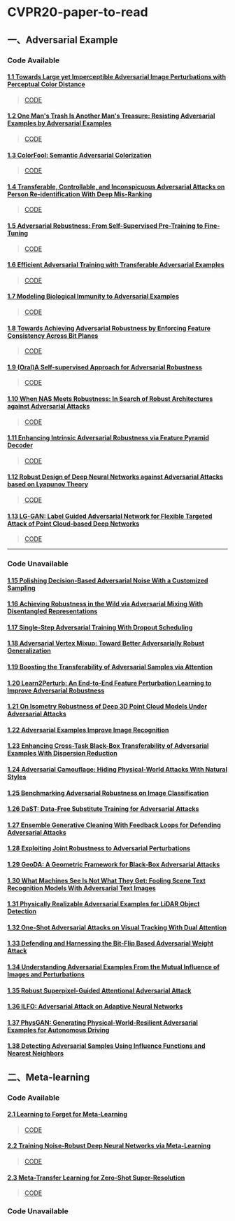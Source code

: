 # CVPR20-paper-to-read
## 一、Adversarial Example
### Code Available

#### [1.1 Towards Large yet Imperceptible Adversarial Image Perturbations with Perceptual Color Distance](https://openaccess.thecvf.com/content_CVPR_2020/papers/Zhao_Towards_Large_Yet_Imperceptible_Adversarial_Image_Perturbations_With_Perceptual_Color_CVPR_2020_paper.pdf)
>[CODE](https://github.com/ZhengyuZhao/PerC-Adversarial)

#### [1.2 One Man's Trash Is Another Man's Treasure: Resisting Adversarial Examples by Adversarial Examples](https://openaccess.thecvf.com/content_CVPR_2020/papers/Xiao_One_Mans_Trash_Is_Another_Mans_Treasure_Resisting_Adversarial_Examples_CVPR_2020_paper.pdf)
>[CODE](https://github.com/a554b554/DefenseByAttack)

#### [1.3 ColorFool: Semantic Adversarial Colorization](https://openaccess.thecvf.com/content_CVPR_2020/papers/Shamsabadi_ColorFool_Semantic_Adversarial_Colorization_CVPR_2020_paper.pdf)
>[CODE](https://github.com/smartcameras/ColorFool)

#### [1.4 Transferable, Controllable, and Inconspicuous Adversarial Attacks on Person Re-identification With Deep Mis-Ranking](https://openaccess.thecvf.com/content_CVPR_2020/papers/Wang_Transferable_Controllable_and_Inconspicuous_Adversarial_Attacks_on_Person_Re-identification_With_CVPR_2020_paper.pdf)
>[CODE](https://github.com/whj363636/Adversarial-attack-on-Person-ReID-With-Deep-Mis-Ranking)

#### [1.5 Adversarial Robustness: From Self-Supervised Pre-Training to Fine-Tuning](https://openaccess.thecvf.com/content_CVPR_2020/papers/Chen_Adversarial_Robustness_From_Self-Supervised_Pre-Training_to_Fine-Tuning_CVPR_2020_paper.pdf)
>[CODE](https://github.com/TAMU-VITA/Adv-SS-Pretraining)

#### [1.6 Efficient Adversarial Training with Transferable Adversarial Examples](https://openaccess.thecvf.com/content_CVPR_2020/papers/Zheng_Efficient_Adversarial_Training_With_Transferable_Adversarial_Examples_CVPR_2020_paper.pdf)
>[CODE](https://github.com/hzzheng93/ATTA)

#### [1.7 Modeling Biological Immunity to Adversarial Examples](https://openaccess.thecvf.com/content_CVPR_2020/papers/Kim_Modeling_Biological_Immunity_to_Adversarial_Examples_CVPR_2020_paper.pdf)
>[CODE](https://github.com/edk208/Modeling-Biological-Immunity)

#### [1.8 Towards Achieving Adversarial Robustness by Enforcing Feature Consistency Across Bit Planes](https://openaccess.thecvf.com/content_CVPR_2020/papers/Addepalli_Towards_Achieving_Adversarial_Robustness_by_Enforcing_Feature_Consistency_Across_Bit_CVPR_2020_paper.pdf)
>[CODE](https://github.com/val-iisc/BPFC)

#### [1.9 (Oral)A Self-supervised Approach for Adversarial Robustness](https://openaccess.thecvf.com/content_CVPR_2020/papers/Naseer_A_Self-supervised_Approach_for_Adversarial_Robustness_CVPR_2020_paper.pdf)
>[CODE](https://github.com/Muzammal-Naseer/NRP)

#### [1.10 When NAS Meets Robustness: In Search of Robust Architectures against Adversarial Attacks](https://openaccess.thecvf.com/content_CVPR_2020/papers/Guo_When_NAS_Meets_Robustness_In_Search_of_Robust_Architectures_Against_CVPR_2020_paper.pdf)
>[CODE](https://github.com/gmh14/RobNets)

#### [1.11 Enhancing Intrinsic Adversarial Robustness via Feature Pyramid Decoder](https://openaccess.thecvf.com/content_CVPR_2020/papers/Li_Enhancing_Intrinsic_Adversarial_Robustness_via_Feature_Pyramid_Decoder_CVPR_2020_paper.pdf)
>[CODE](https://github.com/GuanlinLee/FPD-for-Adversarial-Robustness)

#### [1.12 Robust Design of Deep Neural Networks against Adversarial Attacks based on Lyapunov Theory](https://openaccess.thecvf.com/content_CVPR_2020/papers/Rahnama_Robust_Design_of_Deep_Neural_Networks_Against_Adversarial_Attacks_Based_CVPR_2020_paper.pdf)
>[CODE](https://github.com/ArashRahnama/RobustLyapunovDNNs)

#### [1.13 LG-GAN: Label Guided Adversarial Network for Flexible Targeted Attack of Point Cloud-based Deep Networks](https://openaccess.thecvf.com/content_CVPR_2020/papers/Zhou_LG-GAN_Label_Guided_Adversarial_Network_for_Flexible_Targeted_Attack_of_CVPR_2020_paper.pdf)
>[CODE](https://github.com/RyanHangZhou/LG-GAN)

---

### Code Unavailable

#### [1.15 Polishing Decision-Based Adversarial Noise With a Customized Sampling](https://openaccess.thecvf.com/content_CVPR_2020/papers/Shi_Polishing_Decision-Based_Adversarial_Noise_With_a_Customized_Sampling_CVPR_2020_paper.pdf)

#### [1.16 Achieving Robustness in the Wild via Adversarial Mixing With Disentangled Representations](https://openaccess.thecvf.com/content_CVPR_2020/papers/Gowal_Achieving_Robustness_in_the_Wild_via_Adversarial_Mixing_With_Disentangled_CVPR_2020_paper.pdf)

#### [1.17 Single-Step Adversarial Training With Dropout Scheduling](https://openaccess.thecvf.com/content_CVPR_2020/papers/B.S._Single-Step_Adversarial_Training_With_Dropout_Scheduling_CVPR_2020_paper.pdf)

#### [1.18 Adversarial Vertex Mixup: Toward Better Adversarially Robust Generalization](https://openaccess.thecvf.com/content_CVPR_2020/papers/Lee_Adversarial_Vertex_Mixup_Toward_Better_Adversarially_Robust_Generalization_CVPR_2020_paper.pdf)

#### [1.19 Boosting the Transferability of Adversarial Samples via Attention](https://openaccess.thecvf.com/content_CVPR_2020/papers/Wu_Boosting_the_Transferability_of_Adversarial_Samples_via_Attention_CVPR_2020_paper.pdf)

#### [1.20 Learn2Perturb: An End-to-End Feature Perturbation Learning to Improve Adversarial Robustness](https://openaccess.thecvf.com/content_CVPR_2020/papers/Jeddi_Learn2Perturb_An_End-to-End_Feature_Perturbation_Learning_to_Improve_Adversarial_Robustness_CVPR_2020_paper.pdf)

#### [1.21 On Isometry Robustness of Deep 3D Point Cloud Models Under Adversarial Attacks](https://openaccess.thecvf.com/content_CVPR_2020/papers/Zhao_On_Isometry_Robustness_of_Deep_3D_Point_Cloud_Models_Under_CVPR_2020_paper.pdf)

#### [1.22 Adversarial Examples Improve Image Recognition](https://openaccess.thecvf.com/content_CVPR_2020/papers/Xie_Adversarial_Examples_Improve_Image_Recognition_CVPR_2020_paper.pdf)

#### [1.23 Enhancing Cross-Task Black-Box Transferability of Adversarial Examples With Dispersion Reduction](https://openaccess.thecvf.com/content_CVPR_2020/papers/Lu_Enhancing_Cross-Task_Black-Box_Transferability_of_Adversarial_Examples_With_Dispersion_Reduction_CVPR_2020_paper.pdf)

#### [1.24 Adversarial Camouflage: Hiding Physical-World Attacks With Natural Styles](https://openaccess.thecvf.com/content_CVPR_2020/papers/Duan_Adversarial_Camouflage_Hiding_Physical-World_Attacks_With_Natural_Styles_CVPR_2020_paper.pdf)

#### [1.25 Benchmarking Adversarial Robustness on Image Classification](https://openaccess.thecvf.com/content_CVPR_2020/papers/Dong_Benchmarking_Adversarial_Robustness_on_Image_Classification_CVPR_2020_paper.pdf)

#### [1.26 DaST: Data-Free Substitute Training for Adversarial Attacks](https://openaccess.thecvf.com/content_CVPR_2020/papers/Zhou_DaST_Data-Free_Substitute_Training_for_Adversarial_Attacks_CVPR_2020_paper.pdf)

#### [1.27 Ensemble Generative Cleaning With Feedback Loops for Defending Adversarial Attacks](https://openaccess.thecvf.com/content_CVPR_2020/papers/Yuan_Ensemble_Generative_Cleaning_With_Feedback_Loops_for_Defending_Adversarial_Attacks_CVPR_2020_paper.pdf)

#### [1.28 Exploiting Joint Robustness to Adversarial Perturbations](https://openaccess.thecvf.com/content_CVPR_2020/papers/Dabouei_Exploiting_Joint_Robustness_to_Adversarial_Perturbations_CVPR_2020_paper.pdf)

#### [1.29 GeoDA: A Geometric Framework for Black-Box Adversarial Attacks](https://openaccess.thecvf.com/content_CVPR_2020/papers/Rahmati_GeoDA_A_Geometric_Framework_for_Black-Box_Adversarial_Attacks_CVPR_2020_paper.pdf)

#### [1.30 What Machines See Is Not What They Get: Fooling Scene Text Recognition Models With Adversarial Text Images](https://openaccess.thecvf.com/content_CVPR_2020/papers/Xu_What_Machines_See_Is_Not_What_They_Get_Fooling_Scene_CVPR_2020_paper.pdf)

#### [1.31 Physically Realizable Adversarial Examples for LiDAR Object Detection](https://openaccess.thecvf.com/content_CVPR_2020/papers/Tu_Physically_Realizable_Adversarial_Examples_for_LiDAR_Object_Detection_CVPR_2020_paper.pdf)

#### [1.32 One-Shot Adversarial Attacks on Visual Tracking With Dual Attention](https://openaccess.thecvf.com/content_CVPR_2020/papers/Chen_One-Shot_Adversarial_Attacks_on_Visual_Tracking_With_Dual_Attention_CVPR_2020_paper.pdf)

#### [1.33 Defending and Harnessing the Bit-Flip Based Adversarial Weight Attack](https://openaccess.thecvf.com/content_CVPR_2020/papers/He_Defending_and_Harnessing_the_Bit-Flip_Based_Adversarial_Weight_Attack_CVPR_2020_paper.pdf)

#### [1.34 Understanding Adversarial Examples From the Mutual Influence of Images and Perturbations](https://openaccess.thecvf.com/content_CVPR_2020/papers/Zhang_Understanding_Adversarial_Examples_From_the_Mutual_Influence_of_Images_and_CVPR_2020_paper.pdf)

#### [1.35 Robust Superpixel-Guided Attentional Adversarial Attack](https://openaccess.thecvf.com/content_CVPR_2020/papers/Dong_Robust_Superpixel-Guided_Attentional_Adversarial_Attack_CVPR_2020_paper.pdf)

#### [1.36 ILFO: Adversarial Attack on Adaptive Neural Networks](https://openaccess.thecvf.com/content_CVPR_2020/papers/Haque_ILFO_Adversarial_Attack_on_Adaptive_Neural_Networks_CVPR_2020_paper.pdf)

#### [1.37 PhysGAN: Generating Physical-World-Resilient Adversarial Examples for Autonomous Driving](https://openaccess.thecvf.com/content_CVPR_2020/papers/Kong_PhysGAN_Generating_Physical-World-Resilient_Adversarial_Examples_for_Autonomous_Driving_CVPR_2020_paper.pdf)

#### [1.38 Detecting Adversarial Samples Using Influence Functions and Nearest Neighbors](https://openaccess.thecvf.com/content_CVPR_2020/papers/Cohen_Detecting_Adversarial_Samples_Using_Influence_Functions_and_Nearest_Neighbors_CVPR_2020_paper.pdf)

## 二、Meta-learning
### Code Available

#### [2.1 Learning to Forget for Meta-Learning](https://openaccess.thecvf.com/content_CVPR_2020/papers/Baik_Learning_to_Forget_for_Meta-Learning_CVPR_2020_paper.pdf)
>[CODE](https://github.com/baiksung/L2F)

#### [2.2 Training Noise-Robust Deep Neural Networks via Meta-Learning](https://openaccess.thecvf.com/content_CVPR_2020/papers/Wang_Training_Noise-Robust_Deep_Neural_Networks_via_Meta-Learning_CVPR_2020_paper.pdf)
>[CODE](https://github.com/ZhenWang-PhD/Training-Noise-Robust-Deep-Neural-Networks-via-Meta-Learning)

#### [2.3 Meta-Transfer Learning for Zero-Shot Super-Resolution](https://openaccess.thecvf.com/content_CVPR_2020/papers/Soh_Meta-Transfer_Learning_for_Zero-Shot_Super-Resolution_CVPR_2020_paper.pdf)
>[CODE](https://github.com/JWSoh/MZSR)


### Code Unavailable
